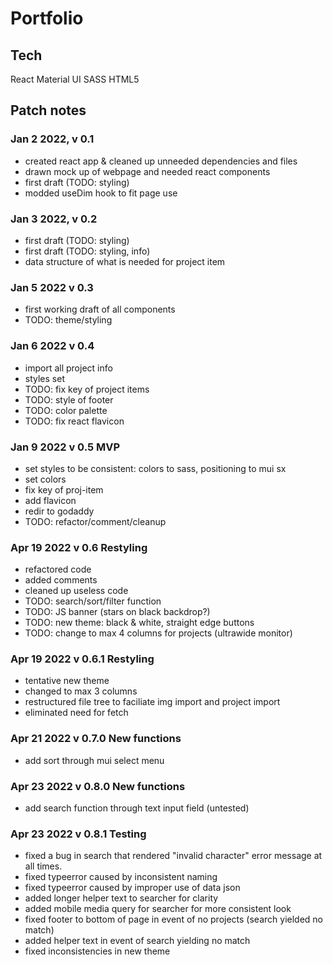 # Portfolio

## Tech
React
Material UI
SASS
HTML5

## Patch notes

### Jan 2 2022, v 0.1
- created react app & cleaned up unneeded dependencies and files
- drawn mock up of webpage and needed react components
- <HeadNav /> first draft (TODO: styling)
- modded useDim hook to fit page use

### Jan 3 2022, v 0.2
- <Banner /> first draft (TODO: styling)
- <About /> first draft (TODO: styling, info)
- data structure of what is needed for project item

### Jan 5 2022 v 0.3
- first working draft of all components
- TODO: theme/styling

### Jan 6 2022 v 0.4
- import all project info
- styles set
- TODO: fix key of project items
- TODO: style of footer
- TODO: color palette
- TODO: fix react flavicon

### Jan 9 2022 v 0.5 MVP
- set styles to be consistent: colors to sass, positioning to mui sx
- set colors
- fix key of proj-item
- add flavicon
- redir to godaddy
- TODO: refactor/comment/cleanup

### Apr 19 2022 v 0.6 Restyling
- refactored code
- added comments
- cleaned up useless code
- TODO: search/sort/filter function
- TODO: JS banner (stars on black backdrop?)
- TODO: new theme: black & white, straight edge buttons
- TODO: change to max 4 columns for projects (ultrawide monitor)

### Apr 19 2022 v 0.6.1 Restyling
- tentative new theme
- changed to max 3 columns
- restructured file tree to faciliate img import and project import 
- eliminated need for fetch

### Apr 21 2022 v 0.7.0 New functions
- add sort through mui select menu

### Apr 23 2022 v 0.8.0 New functions
- add search function through text input field (untested)

### Apr 23 2022 v 0.8.1 Testing
- fixed a bug in search that rendered "invalid character" error message at all times.
- fixed typeerror caused by inconsistent naming
- fixed typeerror caused by improper use of data json
- added longer helper text to searcher for clarity
- added mobile media query for searcher for more consistent look
- fixed footer to bottom of page in event of no projects (search yielded no match)
- added helper text in event of search yielding no match
- fixed inconsistencies in new theme